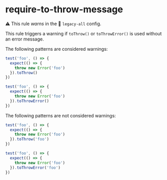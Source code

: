 # require-to-throw-message

⚠️ This rule _warns_ in the 🔵 `legacy-all` config.

<!-- end auto-generated rule header -->

This rule triggers a warning if `toThrow()` or `toThrowError()` is used without
an error message.

The following patterns are considered warnings:

```js
test('foo', () => {
  expect(() => {
    throw new Error('foo')
  }).toThrow()
})

test('foo', () => {
  expect(() => {
    throw new Error('foo')
  }).toThrowError()
})
```

The following patterns are not considered warnings:

```js
test('foo', () => {
  expect(() => {
    throw new Error('foo')
  }).toThrow('foo')
})

test('foo', () => {
  expect(() => {
    throw new Error('foo')
  }).toThrowError('foo')
})
```
